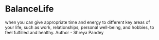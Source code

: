 # BalanceLife
when you can give appropriate time and energy to different key areas of your life, such as work, relationships, personal well-being, and hobbies, to feel fulfilled and healthy.
Author - Shreya Pandey
